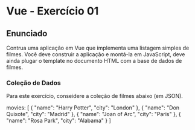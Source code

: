 # Vue - Exercício 01

## Enunciado
Contrua uma aplicação em Vue que implementa uma listagem simples de filmes. Você deve construir a aplicação e montá-la em JavaScript, deve ainda plugar o template no documento HTML com a base de dados de filmes.

### Coleção de Dados
Para este exercício, conseidere a coleção de filmes abaixo (em JSON).

   movies: [
      {
         "name": "Harry Potter",
         "city": "London"
      },
      {
         "name": "Don Quixote",
         "city": "Madrid"
      },
      {
         "name": "Joan of Arc",
         "city": "Paris"
      },
      {
         "name": "Rosa Park",
         "city": "Alabama"
      }
   ]